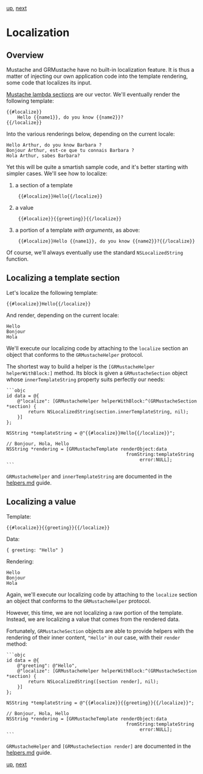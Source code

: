 [up](../../../../tree/master/Guides/sample_code), [next](../forking.md)

Localization
============

Overview
--------

Mustache and GRMustache have no built-in localization feature. It is thus a matter of injecting our own application code into the template rendering, some code that localizes its input.

[Mustache lambda sections](../helpers.md) are our vector. We'll eventually render the following template:

    {{#localize}}
        Hello {{name1}}, do you know {{name2}}?
    {{/localize}}

Into the various renderings below, depending on the current locale:

    Hello Arthur, do you know Barbara ?
    Bonjour Arthur, est-ce que tu connais Barbara ?
    Hola Arthur, sabes Barbara?

Yet this will be quite a smartish sample code, and it's better starting with simpler cases. We'll see how to localize:

1. a section of a template
    
        {{#localize}}Hello{{/localize}}
    
2. a value
    
        {{#localize}}{{greeting}}{{/localize}}
    
3. a portion of a template *with arguments*, as above:
    
        {{#localize}}Hello {{name1}}, do you know {{name2}}?{{/localize}}

Of course, we'll always eventually use the standard `NSLocalizedString` function.

Localizing a template section
-----------------------------

Let's localize the following template:

    {{#localize}}Hello{{/localize}}

And render, depending on the current locale:

    Hello
    Bonjour
    Hola

We'll execute our localizing code by attaching to the `localize` section an object that conforms to the `GRMustacheHelper` protocol.

The shortest way to build a helper is the `[GRMustacheHelper helperWithBlock:]` method. Its block is given a `GRMustacheSection` object whose `innerTemplateString` property suits perfectly our needs:

    ```objc
    id data = @{
        @"localize": [GRMustacheHelper helperWithBlock:^(GRMustacheSection *section) {
            return NSLocalizedString(section.innerTemplateString, nil);
        }]
    };
    
    NSString *templateString = @"{{#localize}}Hello{{/localize}}";
    
    // Bonjour, Hola, Hello
    NSString *rendering = [GRMustacheTemplate renderObject:data
                                                fromString:templateString
                                                     error:NULL];
    ```

`GRMustacheHelper` and `innerTemplateString` are documented in the [helpers.md](../helpers.md) guide.


Localizing a value
------------------

Template:

    {{#localize}}{{greeting}}{{/localize}}

Data:

    { greeting: "Hello" }

Rendering:

    Hello
    Bonjour
    Hola

Again, we'll execute our localizing code by attaching to the `localize` section an object that conforms to the `GRMustacheHelper` protocol.

However, this time, we are not localizing a raw portion of the template. Instead, we are localizing a value that comes from the rendered data.

Fortunately, `GRMustacheSection` objects are able to provide helpers with the rendering of their inner content, `"Hello"` in our case, with their `render` method:

    ```objc
    id data = @{
        @"greeting": @"Hello",
        @"localize": [GRMustacheHelper helperWithBlock:^(GRMustacheSection *section) {
            return NSLocalizedString([section render], nil);
        }]
    };
    
    NSString *templateString = @"{{#localize}}{{greeting}}{{/localize}}";
    
    // Bonjour, Hola, Hello
    NSString *rendering = [GRMustacheTemplate renderObject:data
                                                fromString:templateString
                                                     error:NULL];
    ```

`GRMustacheHelper` and `[GRMustacheSection render]` are documented in the [helpers.md](../helpers.md) guide.


[up](../../../../tree/master/Guides/sample_code), [next](../forking.md)
